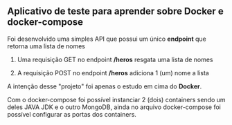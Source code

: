 ﻿## Aplicativo de teste para aprender sobre Docker e docker-compose

Foi desenvolvido uma simples API que possui um único **endpoint** que retorna uma lista de nomes

 1. Uma requisição GET no endpoint **/heros** resgata uma lista de nomes
 
 2. A requisição POST no endpoint **/heros** adiciona 1 (um) nome a
        lista
        

A intenção desse "projeto" foi apenas o estudo em cima do **Docker**.

Com o docker-compose foi possível instanciar 2 (dois) containers sendo um deles  JAVA JDK e o outro  MongoDB, ainda no arquivo docker-compose foi possível configurar as portas dos containers.



